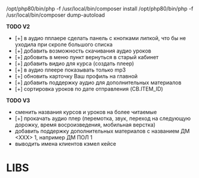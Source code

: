 /opt/php80/bin/php -f /usr/local/bin/composer install
/opt/php80/bin/php -f /usr/local/bin/composer dump-autoload

**TODO V2**
- [+] в аудио пплаере сделать панель с кнопками липкой, что бы не уходила при скроле большого списка
- [+] добавить возможность скачивания аудио уроков
- [+] добовить в меню пункт вернуться в старый кабинет
- [+] добавить видио для курса (создать плеер)
- [+] в аудио плеере показывать только mp3
- [+] обновить карточку Ваш профиль на главной
- [+] добавить поддержку аудио для дополнительных материалов
- [+] сортировка уроков по дате отправления (CB.ITEM_ID)

**TODO V3**
- сменить названия курсов и уроков на более читаемые
- [+] прокачать аудио плер (перемотка, звук, переход на следующую дорожку, время восроизведения, мобильная верстка)
- добавить поддержку дополнительных материалов с названием ДМ <ХХХ> 1, например ДМ ПОЛ 1
- выводить имена клиентов кэмел кейсе 
# LIBS
